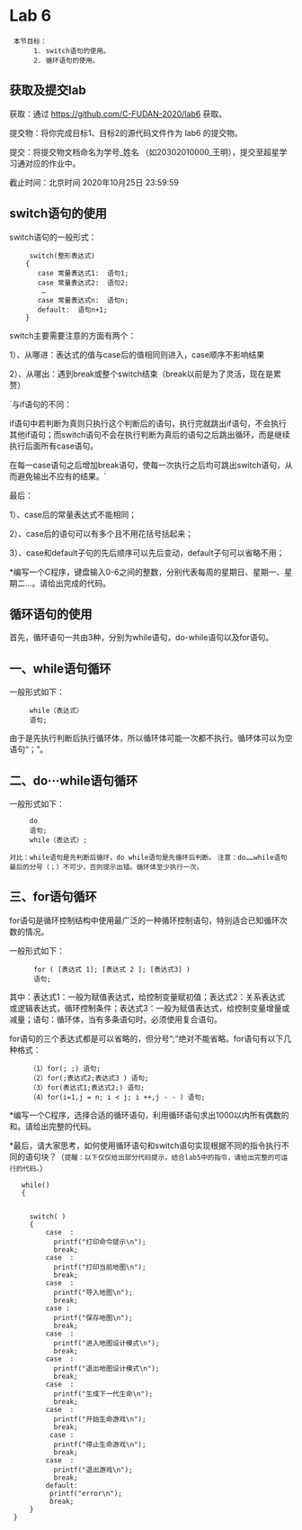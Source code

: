 Lab 6
=====

     本节目标：
          1. switch语句的使用。
          2. 循环语句的使用。
          
获取及提交lab
-------
获取：通过 https://github.com/C-FUDAN-2020/lab6 获取。

提交物：将你完成目标1、目标2的源代码文件作为 lab6 的提交物。

提交：将提交物文档命名为学号_姓名 （如20302010000_王明），提交至超星学习通对应的作业中。

截止时间：北京时间 2020年10月25日 23:59:59

switch语句的使用
-------
switch语句的一般形式：

         switch(整形表达式)
        { 
           case 常量表达式1:  语句1;
           case 常量表达式2:  语句2;
            … 
           case 常量表达式n:  语句n;
           default:  语句n+1;
        }
        
 switch主要需要注意的方面有两个：

1）、从哪进：表达式的值与case后的值相同则进入，case顺序不影响结果

2）、从哪出：遇到break或整个switch结束（break以前是为了灵活，现在是累赘）

`与if语句的不同：

if语句中若判断为真则只执行这个判断后的语句，执行完就跳出if语句，不会执行其他if语句；而switch语句不会在执行判断为真后的语句之后跳出循环，而是继续执行后面所有case语句。

在每一case语句之后增加break语句，使每一次执行之后均可跳出switch语句，从而避免输出不应有的结果。`

最后：

1）、case后的常量表达式不能相同；

2）、case后的语句可以有多个且不用花括号括起来；

3）、case和default子句的先后顺序可以先后变动，default子句可以省略不用；
 
*编写一个C程序，键盘输入0-6之间的整数，分别代表每周的星期日、星期一、星期二…。请给出完成的代码。
    
循环语句的使用
-------
首先，循环语句一共由3种，分别为while语句，do-while语句以及for语句。

一、while语句循环
-------------

一般形式如下：
         
         while（表达式）
         语句;

由于是先执行判断后执行循环体，所以循环体可能一次都不执行。循环体可以为空语句“；”。

二、do···while语句循环
-------------

一般形式如下：
         
         do
         语句;
         while（表达式）;
           
`对比：while语句是先判断后循环，do while语句是先循环后判断。`
`注意：do……while语句最后的分号（；）不可少，否则提示出错。循环体至少执行一次。`

三、for语句循环
-------------

for语句是循环控制结构中使用最广泛的一种循环控制语句，特别适合已知循环次数的情况。

一般形式如下：
          
          for ( [表达式 1]; [表达式 2 ]; [表达式3] )
          语句;
          
其中：表达式1：一般为赋值表达式，给控制变量赋初值；表达式2：关系表达式或逻辑表达式，循环控制条件；表达式3：一般为赋值表达式，给控制变量增量或减量；语句：循环体，当有多条语句时，必须使用复合语句。

for语句的三个表达式都是可以省略的，但分号“;”绝对不能省略。for语句有以下几种格式：
          
         （1）for(; ;) 语句;
         （2）for(;表达式2;表达式3 ) 语句;
         （3）for(表达式1;表达式2;) 语句;
         （4）for(i=1,j = n; i < j; i ++,j - - ) 语句;
          

*编写一个C程序，选择合适的循环语句，利用循环语句求出1000以内所有偶数的和。请给出完整的代码。

*最后，请大家思考，如何使用循环语句和switch语句实现根据不同的指令执行不同的语句块？（`提醒：以下仅仅给出部分代码提示，结合lab5中的指令，请给出完整的可运行的代码。`）
    
       while()
       {
       
       
         switch( )
         {
             case  :
               printf("打印命令提示\n");
               break;
             case  :
               printf("打印当前地图\n");
               break;
             case  :
               printf("导入地图\n");
               break;
             case :
               printf("保存地图\n");
               break;
             case  :
               printf("进入地图设计模式\n");
               break;
             case  :
               printf("退出地图设计模式\n");
               break;
             case  :
               printf("生成下一代生命\n");
               break;
             case  :
               printf("开始生命游戏\n");
               break;
              case :
               printf("停止生命游戏\n");
               break;
             case  :
               printf("退出游戏\n");
               break;
             default:
              printf("error\n");
              break;
         }  
     }

